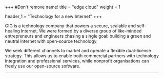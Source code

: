 +++
#Don't remove name!
title = "edge cloud"
weight = 1

header_1 = "Technology for a new Internet"
+++

GIG is a technology company that powers a secure, scalable and self-healing Internet. We were formed by a diverse group of like-minded entrepreneurs and engineers chasing a single goal: building a green and neutral Internet with open-source technology. 

We seek different channels to market and operate a flexible dual-license strategy. This allows us to enable both commercial partners with technology integration and professional services, while nonprofit organisations can freely use our open-source software.

***
